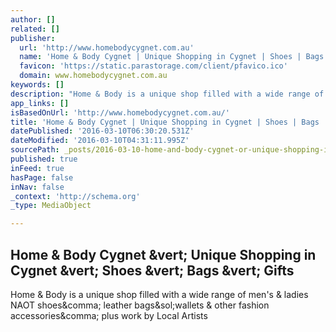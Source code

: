 ```yaml
---
author: []
related: []
publisher:
  url: 'http://www.homebodycygnet.com.au'
  name: 'Home & Body Cygnet | Unique Shopping in Cygnet | Shoes | Bags | Gifts'
  favicon: 'https://static.parastorage.com/client/pfavico.ico'
  domain: www.homebodycygnet.com.au
keywords: []
description: "Home & Body is a unique shop filled with a wide range of men's & ladies NAOT shoes, leather bags/wallets & other fashion accessories, plus work by Local Artists"
app_links: []
isBasedOnUrl: 'http://www.homebodycygnet.com.au/'
title: 'Home & Body Cygnet | Unique Shopping in Cygnet | Shoes | Bags | Gifts'
datePublished: '2016-03-10T06:30:20.531Z'
dateModified: '2016-03-10T04:31:11.995Z'
sourcePath: _posts/2016-03-10-home-and-body-cygnet-or-unique-shopping-in-cygnet-or-shoes-or-bag.md
published: true
inFeed: true
hasPage: false
inNav: false
_context: 'http://schema.org'
_type: MediaObject

---
```

<article style=""><h1>Home &amp; Body Cygnet &amp;vert; Unique Shopping in Cygnet &amp;vert; Shoes &amp;vert; Bags &amp;vert; Gifts</h1><p>Home &amp; Body is a unique shop filled with a wide range of men's &amp; ladies NAOT shoes&amp;comma; leather bags&amp;sol;wallets &amp; other fashion accessories&amp;comma; plus work by Local Artists</p></article>